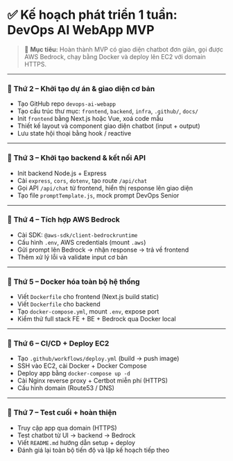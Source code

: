 # ✅ Kế hoạch phát triển 1 tuần: DevOps AI WebApp MVP

> 🎯 **Mục tiêu:** Hoàn thành MVP có giao diện chatbot đơn giản, gọi được AWS Bedrock, chạy bằng Docker và deploy lên EC2 với domain HTTPS.

---

### 🔹 **Thứ 2 – Khởi tạo dự án & giao diện cơ bản**
- Tạo GitHub repo `devops-ai-webapp`
- Tạo cấu trúc thư mục: `frontend`, `backend`, `infra`, `.github/`, `docs/`
- Init `frontend` bằng Next.js hoặc Vue, xoá code mẫu
- Thiết kế layout và component giao diện chatbot (input + output)
- Lưu state hội thoại bằng hook / reactive

---

### 🔹 **Thứ 3 – Khởi tạo backend & kết nối API**
- Init backend Node.js + Express
- Cài `express`, `cors`, `dotenv`, tạo route `/api/chat`
- Gọi API `/api/chat` từ frontend, hiển thị response lên giao diện
- Tạo file `promptTemplate.js`, mock prompt DevOps Senior

---

### 🔹 **Thứ 4 – Tích hợp AWS Bedrock**
- Cài SDK: `@aws-sdk/client-bedrockruntime`
- Cấu hình `.env`, AWS credentials (mount `.aws`)
- Gửi prompt lên Bedrock → nhận response → trả về frontend
- Thêm xử lý lỗi và validate input cơ bản

---

### 🔹 **Thứ 5 – Docker hóa toàn bộ hệ thống**
- Viết `Dockerfile` cho frontend (Next.js build static)
- Viết `Dockerfile` cho backend
- Tạo `docker-compose.yml`, mount `.env`, expose port
- Kiểm thử full stack FE + BE + Bedrock qua Docker local

---

### 🔹 **Thứ 6 – CI/CD + Deploy EC2**
- Tạo `.github/workflows/deploy.yml` (build → push image)
- SSH vào EC2, cài Docker + Docker Compose
- Deploy app bằng `docker-compose up -d`
- Cài Nginx reverse proxy + Certbot miễn phí (HTTPS)
- Cấu hình domain (Route53 / DNS)

---

### 🔹 **Thứ 7 – Test cuối + hoàn thiện**
- Truy cập app qua domain (HTTPS)
- Test chatbot từ UI → backend → Bedrock
- Viết `README.md` hướng dẫn setup + deploy
- Đánh giá lại toàn bộ tiến độ và lập kế hoạch tiếp theo
